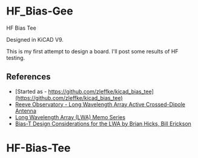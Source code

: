 # HF_Bias-Gee
HF Bias Tee 

Designed in KiCAD V9. 

This is my first attempt to design a board. I'll post some results of HF testing.

## References
- [Started as - https://github.com/zleffke/kicad_bias_tee](https://github.com/zleffke/kicad_bias_tee)
- [Reeve Observatory - Long Wavelength Array Active Crossed-Dipole Antenna](http://www.reeve.com/RadioScience/Antennas/ActiveCrossed-Dipole/LWA_Antenna.htm)
- [Long Wavelength Array (LWA) Memo Series](https://www.faculty.ece.vt.edu/swe/lwa/)
- [Bias-T Design Considerations for the LWA by Brian Hicks, Bill Erickson](https://www.faculty.ece.vt.edu/swe/lwa/memo/lwa0135.pdf)
# HF-Bias-Tee
